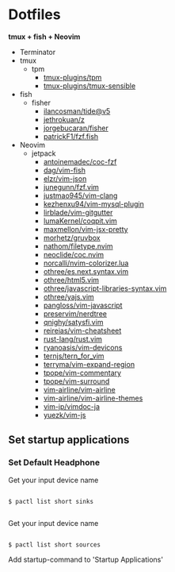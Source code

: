 Dotfiles
===
**tmux + fish + Neovim**

- Terminator
- tmux
  - tpm
    - [tmux-plugins/tpm](https://github.com/tmux-plugins/tpm)
    - [tmux-plugins/tmux-sensible](https://github.com/tmux-plugins/tmux-sensible)
- fish
  - fisher
    - [ilancosman/tide@v5](https://github.com/ilancosman/tide@v5)
    - [jethrokuan/z](https://github.com/jethrokuan/z)
    - [jorgebucaran/fisher](https://github.com/jorgebucaran/fisher)
    - [patrickF1/fzf.fish](https://github.com/patrickF1/fzf.fish)
- Neovim
  - jetpack
    - [antoinemadec/coc-fzf](https://github.com/antoinemadec/coc-fzf)
    - [dag/vim-fish](https://github.com/dag/vim-fish)
    - [elzr/vim-json](https://github.com/elzr/vim-json)
    - [junegunn/fzf.vim](https://github.com/junegunn/fzf.vim)
    - [justmao945/vim-clang](https://github.com/justmao945/vim-clang)
    - [kezhenxu94/vim-mysql-plugin](https://github.com/kezhenxu94/vim-mysql-plugin)
    - [lirblade/vim-gitgutter](https://github.com/lirblade/vim-gitgutter)
    - [lumaKernel/coqpit.vim](https://github.com/lumaKernel/coqpit.vim)
    - [maxmellon/vim-jsx-pretty](https://github.com/maxmellon/vim-jsx-pretty)
    - [morhetz/gruvbox](https://github.com/morhetz/gruvbox)
    - [nathom/filetype.nvim](https://github.com/nathom/filetype.nvim)
    - [neoclide/coc.nvim](https://github.com/neoclide/coc.nvim)
    - [norcalli/nvim-colorizer.lua](https://github.com/norcalli/nvim-colorizer.lua)
    - [othree/es.next.syntax.vim](https://github.com/othree/es.next.syntax.vim)
    - [othree/html5.vim](https://github.com/othree/html5.vim)
    - [othree/javascript-libraries-syntax.vim](https://github.com/othree/javascript-libraries-syntax.vim)
    - [othree/yajs.vim](https://github.com/othree/yajs.vim)
    - [pangloss/vim-javascript](https://github.com/pangloss/vim-javascript)
    - [preservim/nerdtree](https://github.com/preservim/nerdtree)
    - [qnighy/satysfi.vim](https://github.com/qnighy/satysfi.vim)
    - [reireias/vim-cheatsheet](https://github.com/reireias/vim-cheatsheet)
    - [rust-lang/rust.vim](https://github.com/rust-lang/rust.vim)
    - [ryanoasis/vim-devicons](https://github.com/ryanoasis/vim-devicons)
    - [ternjs/tern\_for\_vim](https://github.com/ternjs/tern\_for\_vim)
    - [terryma/vim-expand-region](https://github.com/terryma/vim-expand-region)
    - [tpope/vim-commentary](https://github.com/tpope/vim-commentary)
    - [tpope/vim-surround](https://github.com/tpope/vim-surround)
    - [vim-airline/vim-airline](https://github.com/vim-airline/vim-airline)
    - [vim-airline/vim-airline-themes](https://github.com/vim-airline/vim-airline-themes)
    - [vim-jp/vimdoc-ja](https://github.com/vim-jp/vimdoc-ja)
    - [yuezk/vim-js](https://github.com/yuezk/vim-js)

## Set startup applications

### Set Default Headphone

Get your input device name

```shell

$ pactl list short sinks


```

Get your input device name

```shell

$ pactl list short sources

```

Add startup-command to 'Startup Applications'

